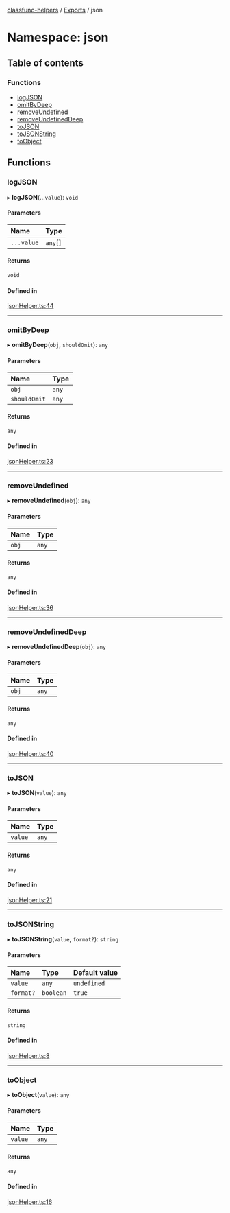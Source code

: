 [classfunc-helpers](../README.md) / [Exports](../modules.md) / json

# Namespace: json

## Table of contents

### Functions

- [logJSON](json.md#logjson)
- [omitByDeep](json.md#omitbydeep)
- [removeUndefined](json.md#removeundefined)
- [removeUndefinedDeep](json.md#removeundefineddeep)
- [toJSON](json.md#tojson)
- [toJSONString](json.md#tojsonstring)
- [toObject](json.md#toobject)

## Functions

### logJSON

▸ **logJSON**(...`value`): `void`

#### Parameters

| Name | Type |
| :------ | :------ |
| `...value` | `any`[] |

#### Returns

`void`

#### Defined in

[jsonHelper.ts:44](https://github.com/ClassFunc/classfunc-helpers/blob/74c7b26/src/jsonHelper.ts#L44)

___

### omitByDeep

▸ **omitByDeep**(`obj`, `shouldOmit`): `any`

#### Parameters

| Name | Type |
| :------ | :------ |
| `obj` | `any` |
| `shouldOmit` | `any` |

#### Returns

`any`

#### Defined in

[jsonHelper.ts:23](https://github.com/ClassFunc/classfunc-helpers/blob/74c7b26/src/jsonHelper.ts#L23)

___

### removeUndefined

▸ **removeUndefined**(`obj`): `any`

#### Parameters

| Name | Type |
| :------ | :------ |
| `obj` | `any` |

#### Returns

`any`

#### Defined in

[jsonHelper.ts:36](https://github.com/ClassFunc/classfunc-helpers/blob/74c7b26/src/jsonHelper.ts#L36)

___

### removeUndefinedDeep

▸ **removeUndefinedDeep**(`obj`): `any`

#### Parameters

| Name | Type |
| :------ | :------ |
| `obj` | `any` |

#### Returns

`any`

#### Defined in

[jsonHelper.ts:40](https://github.com/ClassFunc/classfunc-helpers/blob/74c7b26/src/jsonHelper.ts#L40)

___

### toJSON

▸ **toJSON**(`value`): `any`

#### Parameters

| Name | Type |
| :------ | :------ |
| `value` | `any` |

#### Returns

`any`

#### Defined in

[jsonHelper.ts:21](https://github.com/ClassFunc/classfunc-helpers/blob/74c7b26/src/jsonHelper.ts#L21)

___

### toJSONString

▸ **toJSONString**(`value`, `format?`): `string`

#### Parameters

| Name | Type | Default value |
| :------ | :------ | :------ |
| `value` | `any` | `undefined` |
| `format?` | `boolean` | `true` |

#### Returns

`string`

#### Defined in

[jsonHelper.ts:8](https://github.com/ClassFunc/classfunc-helpers/blob/74c7b26/src/jsonHelper.ts#L8)

___

### toObject

▸ **toObject**(`value`): `any`

#### Parameters

| Name | Type |
| :------ | :------ |
| `value` | `any` |

#### Returns

`any`

#### Defined in

[jsonHelper.ts:16](https://github.com/ClassFunc/classfunc-helpers/blob/74c7b26/src/jsonHelper.ts#L16)
